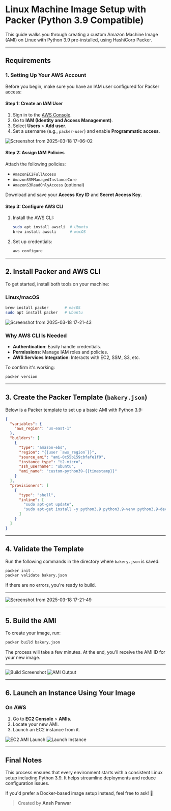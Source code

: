 # Linux Machine Image Setup with Packer (Python 3.9 Compatible)

This guide walks you through creating a custom Amazon Machine Image (AMI) on Linux with Python 3.9 pre-installed, using HashiCorp Packer.

---

## Requirements

### 1. Setting Up Your AWS Account

Before you begin, make sure you have an IAM user configured for Packer access:

#### **Step 1: Create an IAM User**
1. Sign in to the [AWS Console](https://aws.amazon.com/console/).
2. Go to **IAM (Identity and Access Management)**.
3. Select **Users** > **Add user**.
4. Set a username (e.g., `packer-user`) and enable **Programmatic access**.

  ![Screenshot from 2025-03-18 17-06-02](https://github.com/user-attachments/assets/e087459e-ab82-4730-8cf1-509fe9dbb50c)


#### **Step 2: Assign IAM Policies**
Attach the following policies:
- `AmazonEC2FullAccess`
- `AmazonSSMManagedInstanceCore`
- `AmazonS3ReadOnlyAccess` (optional)

Download and save your **Access Key ID** and **Secret Access Key**.

#### **Step 3: Configure AWS CLI**
1. Install the AWS CLI:
   ```sh
   sudo apt install awscli  # Ubuntu
   brew install awscli      # macOS
   ```
2. Set up credentials:
   ```sh
   aws configure
   ```

---

## 2. Install Packer and AWS CLI

To get started, install both tools on your machine:

### **Linux/macOS**
```sh
brew install packer       # macOS
sudo apt install packer   # Ubuntu
```

![Screenshot from 2025-03-18 17-21-43](https://github.com/user-attachments/assets/53b449ad-cf1b-4532-9629-b8f539c234d3)


### Why AWS CLI Is Needed
- **Authentication**: Easily handle credentials.
- **Permissions**: Manage IAM roles and policies.
- **AWS Services Integration**: Interacts with EC2, SSM, S3, etc.

To confirm it's working:
```sh
packer version
```

---

## 3. Create the Packer Template (`bakery.json`)

Below is a Packer template to set up a basic AMI with Python 3.9:

```json
{
  "variables": {
    "aws_region": "us-east-1"
  },
  "builders": [
    {
      "type": "amazon-ebs",
      "region": "{{user `aws_region`}}",
      "source_ami": "ami-0c55b159cbfafe1f0",
      "instance_type": "t2.micro",
      "ssh_username": "ubuntu",
      "ami_name": "custom-python39-{{timestamp}}"
    }
  ],
  "provisioners": [
    {
      "type": "shell",
      "inline": [
        "sudo apt-get update",
        "sudo apt-get install -y python3.9 python3.9-venv python3.9-dev"
      ]
    }
  ]
}
```

---

## 4. Validate the Template

Run the following commands in the directory where `bakery.json` is saved:

```sh
packer init .
packer validate bakery.json
```

If there are no errors, you're ready to build.

---

![Screenshot from 2025-03-18 17-21-49](https://github.com/user-attachments/assets/13daa60f-01e7-49e2-ab38-625846c44ae2)


---

## 5. Build the AMI

To create your image, run:

```sh
packer build bakery.json
```

The process will take a few minutes. At the end, you'll receive the AMI ID for your new image.

---

![Build Screenshot](https://github.com/user-attachments/assets/64f9526b-8112-43cb-9868-17fc0aa486cc)
![AMI Output](https://github.com/user-attachments/assets/0e8b9f8c-9aac-46a5-b694-c6cb5cc96d99)

---

## 6. Launch an Instance Using Your Image

### **On AWS**
1. Go to **EC2 Console** > **AMIs**.
2. Locate your new AMI.
3. Launch an EC2 instance from it.

![EC2 AMI Launch](https://github.com/user-attachments/assets/83ad6b03-d072-4b38-af5c-ef69db480332)
![Launch Instance](https://github.com/user-attachments/assets/7c95b4e2-386d-4ce3-a9a7-3bc68432641b)

---

## Final Notes

This process ensures that every environment starts with a consistent Linux setup including Python 3.9. It helps streamline deployments and reduce configuration issues.

If you'd prefer a Docker-based image setup instead, feel free to ask! 🚀

> Created by **Ansh Panwar**
